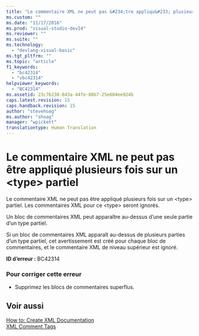 ```yaml
---
title: "Le commentaire XML ne peut pas &#234;tre appliqu&#233; plusieurs fois sur un &lt;type&gt; partiel | Microsoft Docs"
ms.custom: ""
ms.date: "11/17/2016"
ms.prod: "visual-studio-dev14"
ms.reviewer: ""
ms.suite: ""
ms.technology: 
  - "devlang-visual-basic"
ms.tgt_pltfrm: ""
ms.topic: "article"
f1_keywords: 
  - "bc42314"
  - "vbc42314"
helpviewer_keywords: 
  - "BC42314"
ms.assetid: 23c76238-843a-44fe-88b7-25e604ee924b
caps.latest.revision: 15
caps.handback.revision: 15
author: "stevehoag"
ms.author: "shoag"
manager: "wpickett"
translationtype: Human Translation
---
```

# Le commentaire XML ne peut pas &#234;tre appliqu&#233; plusieurs fois sur un &lt;type&gt; partiel
Le commentaire XML ne peut pas être appliqué plusieurs fois sur un \<type\> partiel. Les commentaires XML pour ce \<type\> seront ignorés.  
  
 Un bloc de commentaires XML peut apparaître au\-dessus d’une seule partie d’un type partiel.  
  
 Si un bloc de commentaires XML apparaît au\-dessus de plusieurs parties d’un type partiel, cet avertissement est créé pour chaque bloc de commentaires, et le commentaire XML de niveau supérieur est ignoré.  
  
 **ID d’erreur :** BC42314  
  
### Pour corriger cette erreur  
  
-   Supprimez les blocs de commentaires superflus.  
  
## Voir aussi  
 [How to: Create XML Documentation](../../visual-basic/programming-guide/program-structure/how-to-create-xml-documentation.md)   
 [XML Comment Tags](../../visual-basic/language-reference/xmldoc/recommended-xml-tags-for-documentation-comments.md)